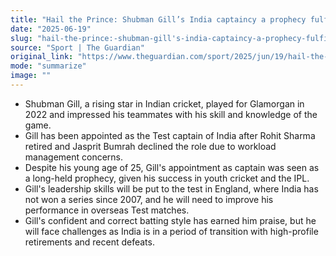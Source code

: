 ```yaml
---
title: "Hail the Prince: Shubman Gill’s India captaincy a prophecy fulfilled but Test doubts remain"
date: "2025-06-19"
slug: "hail-the-prince:-shubman-gill's-india-captaincy-a-prophecy-fulfilled-but-test-doubts-remain"
source: "Sport | The Guardian"
original_link: "https://www.theguardian.com/sport/2025/jun/19/hail-the-prince-shubman-gill-india-captaincy-england-headingley-cricket-test"
mode: "summarize"
image: ""
---
```


- Shubman Gill, a rising star in Indian cricket, played for Glamorgan in 2022 and impressed his teammates with his skill and knowledge of the game.
- Gill has been appointed as the Test captain of India after Rohit Sharma retired and Jasprit Bumrah declined the role due to workload management concerns.
- Despite his young age of 25, Gill's appointment as captain was seen as a long-held prophecy, given his success in youth cricket and the IPL.
- Gill's leadership skills will be put to the test in England, where India has not won a series since 2007, and he will need to improve his performance in overseas Test matches.
- Gill's confident and correct batting style has earned him praise, but he will face challenges as India is in a period of transition with high-profile retirements and recent defeats.